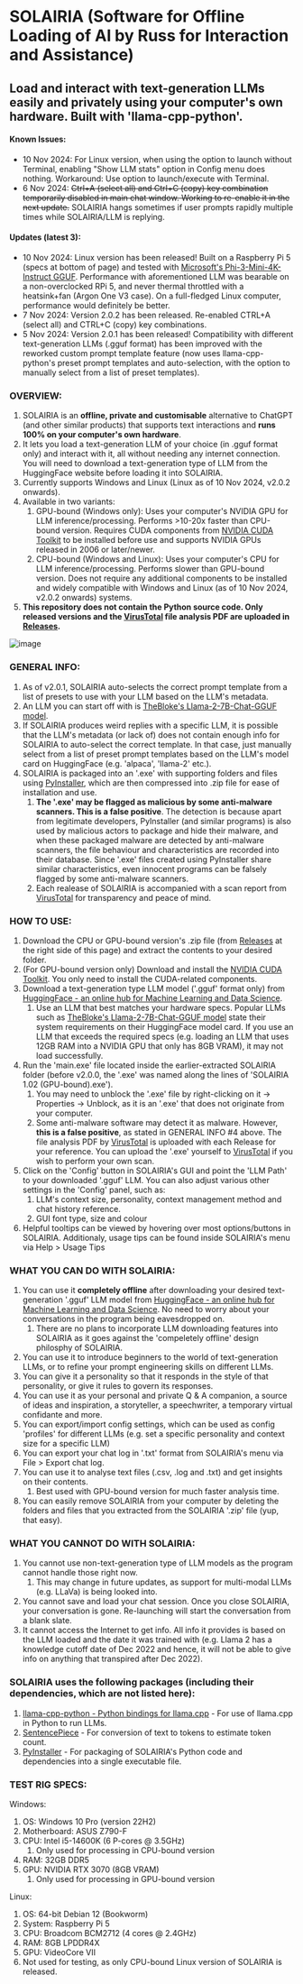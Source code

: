 # SOLAIRIA (Software for Offline Loading of AI by Russ for Interaction and Assistance)
## Load and interact with text-generation LLMs easily and privately using your computer's own hardware. Built with 'llama-cpp-python'.

#### Known Issues:
  - 10 Nov 2024: For Linux version, when using the option to launch without Terminal, enabling "Show LLM stats" option in Config menu does nothing. Workaround: Use option to launch/execute with Terminal.
  - 6 Nov 2024: <s>Ctrl+A (select all) and Ctrl+C (copy) key combination temporarily disabled in main chat window. Working to re-enable it in the next update.</s> SOLAIRIA hangs sometimes if user prompts rapidly multiple times while SOLAIRIA/LLM is replying.

#### Updates (latest 3):
  - 10 Nov 2024: Linux version has been released! Built on a Raspberry Pi 5 (specs at bottom of page) and tested with [Microsoft's Phi-3-Mini-4K-Instruct GGUF](https://huggingface.co/microsoft/Phi-3-mini-4k-instruct-gguf). Performance with aforementioned LLM was bearable on a non-overclocked RPi 5, and never thermal throttled with a heatsink+fan (Argon One V3 case). On a full-fledged Linux computer, performance would definitely be better.
  - 7 Nov 2024: Version 2.0.2 has been released. Re-enabled CTRL+A (select all) and CTRL+C (copy) key combinations.
  - 5 Nov 2024: Version 2.0.1 has been released! Compatibility with different text-generation LLMs (.gguf format) has been improved with the reworked custom prompt template feature (now uses llama-cpp-python's preset prompt templates and auto-selection, with the option to manually select from a list of preset templates).

### OVERVIEW:
1) SOLAIRIA is an **offline, private and customisable** alternative to ChatGPT (and other similar products) that supports text interactions and **runs 100% on your computer's own hardware**.
2) It lets you load a text-generation LLM of your choice (in .gguf format only) and interact with it, all without needing any internet connection. You will need to download a text-generation type of LLM from the HuggingFace website before loading it into SOLAIRIA.
3) Currently supports Windows and Linux (Linux as of 10 Nov 2024, v2.0.2 onwards).
4) Available in two variants:
    1) GPU-bound (Windows only): Uses your computer's NVIDIA GPU for LLM inference/processing. Performs >10-20x faster than CPU-bound version. Requires CUDA components from [NVIDIA CUDA Toolkit](https://developer.nvidia.com/cuda-downloads) to be installed before use and supports NVIDIA GPUs released in 2006 or later/newer.
    2) CPU-bound (Windows and Linux): Uses your computer's CPU for LLM inference/processing. Performs slower than GPU-bound version. Does not require any additional components to be installed and widely compatible with Windows and Linux (as of 10 Nov 2024, v2.0.2 onwards) systems.
5) **This repository does not contain the Python source code. Only released versions and the [VirusTotal](https://www.virustotal.com) file analysis PDF are uploaded in [Releases](https://github.com/rrrusst/solairia/releases).**
   
![image](https://github.com/user-attachments/assets/cea7d16b-ce1f-489d-9d7a-51e2a28df920)

### GENERAL INFO:
1) As of v2.0.1, SOLAIRIA auto-selects the correct prompt template from a list of presets to use with your LLM based on the LLM's metadata.
2) An LLM you can start off with is [TheBloke's Llama-2-7B-Chat-GGUF model](https://huggingface.co/TheBloke/Llama-2-7B-Chat-GGUF).
3) If SOLAIRIA produces weird replies with a specific LLM, it is possible that the LLM's metadata (or lack of) does not contain enough info for SOLAIRIA to auto-select the correct template. In that case, just manually select from a list of preset prompt templates based on the LLM's model card on HuggingFace (e.g. 'alpaca', 'llama-2' etc.).
4) SOLAIRIA is packaged into an '.exe' with supporting folders and files using [PyInstaller](https://github.com/pyinstaller/pyinstaller), which are then compressed into .zip file for ease of installation and use.
    1) **The '.exe' may be flagged as malicious by some anti-malware scanners. This is a false positive**. The detection is because apart from legitimate developers, PyInstaller (and similar programs) is also used by malicious actors to package and hide their malware, and when these packaged malware are detected by anti-malware scanners, the file behaviour and characteristics are recorded into their database. Since '.exe' files created using PyInstaller share similar characteristics, even innocent programs can be falsely flagged by some anti-malware scanners.
    2) Each realease of SOLAIRIA is accompanied with a scan report from [VirusTotal](https://www.virustotal.com/) for transparency and peace of mind.

### HOW TO USE:
1) Download the CPU or GPU-bound version's .zip file (from [Releases](https://github.com/rrrusst/solairia/releases) at the right side of this page) and extract the contents to your desired folder.
2) (For GPU-bound version only) Download and install the [NVIDIA CUDA Toolkit](https://developer.nvidia.com/cuda-downloads). You only need to install the CUDA-related components.
3) Download a text-generation type LLM model ('.gguf' format only) from [HuggingFace - an online hub for Machine Learning and Data Science](https://huggingface.co/models?pipeline_tag=text-generation&sort=trending&search=gguf).
    1) Use an LLM that best matches your hardware specs. Popular LLMs such as [TheBloke's Llama-2-7B-Chat-GGUF model](https://huggingface.co/TheBloke/Llama-2-7B-Chat-GGUF) state their system requirements on their HuggingFace model card. If you use an LLM that exceeds the required specs (e.g. loading an LLM that uses 12GB RAM into a NVIDIA GPU that only has 8GB VRAM), it may not load successfully.
5) Run the 'main.exe' file located inside the earlier-extracted SOLAIRIA folder (before v2.0.0, the '.exe' was named along the lines of 'SOLAIRIA 1.02 (GPU-bound).exe').
    1) You may need to unblock the '.exe' file by right-clicking on it -> Properties -> Unblock, as it is an '.exe' that does not originate from your computer.
    2) Some anti-malware software may detect it as malware. However, **this is a false positive**, as stated in GENERAL INFO #4 above. The file analysis PDF by [VirusTotal](https://www.virustotal.com) is uploaded with each Release for your reference. You can upload the '.exe' yourself to [VirusTotal](https://www.virustotal.com) if you wish to perform your own scan.
6) Click on the 'Config' button in SOLAIRIA's GUI and point the 'LLM Path' to your downloaded '.gguf' LLM. You can also adjust various other settings in the 'Config' panel, such as:
    1) LLM's context size, personality, context management method and chat history reference.
    2) GUI font type, size and colour
5) Helpful tooltips can be viewed by hovering over most options/buttons in SOLAIRIA. Additionaly, usage tips can be found inside SOLAIRIA's menu via Help > Usage Tips

### WHAT YOU CAN DO WITH SOLAIRIA:
1) You can use it **completely offline** after downloading your desired text-generation '.gguf' LLM model from [HuggingFace - an online hub for Machine Learning and Data Science](https://huggingface.co/models?pipeline_tag=text-generation&sort=trending&search=gguf). No need to worry about your conversations in the program being eavesdropped on.
    1) There are no plans to incorporate LLM downloading features into SOLAIRIA as it goes against the 'compeletely offline' design philosphy of SOLAIRIA.
2) You can use it to introduce beginners to the world of text-generation LLMs, or to refine your prompt engineering skills on different LLMs.
3) You can give it a personality so that it responds in the style of that personality, or give it rules to govern its responses.
4) You can use it as your personal and private Q & A companion, a source of ideas and inspiration, a storyteller, a speechwriter, a temporary virtual confidante and more.
5) You can export/import config settings, which can be used as config 'profiles' for different LLMs (e.g. set a specific personality and context size for a specific LLM)
6) You can export your chat log in '.txt' format from SOLAIRIA's menu via File > Export chat log.
7) You can use it to analyse text files (.csv, .log and .txt) and get insights on their contents.
    1) Best used with GPU-bound version for much faster analysis time.
8) You can easily remove SOLAIRIA from your computer by deleting the folders and files that you extracted from the SOLAIRIA '.zip' file (yup, that easy).

### WHAT YOU CANNOT DO WITH SOLAIRIA:
1) You cannot use non-text-generation type of LLM models as the program cannot handle those right now.
    1) This may change in future updates, as support for multi-modal LLMs (e.g. LLaVa) is being looked into.
2) You cannot save and load your chat session. Once you close SOLAIRIA, your conversation is gone. Re-launching will start the conversation from a blank slate.
3) It cannot access the Internet to get info. All info it provides is based on the LLM loaded and the date it was trained with (e.g. Llama 2 has a knowledge cutoff date of Dec 2022 and hence, it will not be able to give info on anything that transpired after Dec 2022).

### SOLAIRIA uses the following packages (including their dependencies, which are not listed here):
1) [llama-cpp-python - Python bindings for llama.cpp](https://github.com/abetlen/llama-cpp-python) - For use of llama.cpp in Python to run LLMs.
2) [SentencePiece](https://github.com/google/sentencepiece) - For conversion of text to tokens to estimate token count.
3) [PyInstaller](https://github.com/pyinstaller/pyinstaller) - For packaging of SOLAIRIA's Python code and dependencies into a single executable file.

### TEST RIG SPECS:
Windows:
1) OS: Windows 10 Pro (version 22H2)
2) Motherboard: ASUS Z790-F
3) CPU: Intel i5-14600K (6 P-cores @ 3.5GHz)
    1) Only used for processing in CPU-bound version
4) RAM: 32GB DDR5
5) GPU: NVIDIA RTX 3070 (8GB VRAM)
    1) Only used for processing in GPU-bound version

Linux:
1) OS: 64-bit Debian 12 (Bookworm)
2) System: Raspberry Pi 5
3) CPU: Broadcom BCM2712 (4 cores @ 2.4GHz)
4) RAM: 8GB LPDDR4X
5) GPU: VideoCore VII
  1) Not used for testing, as only CPU-bound Linux version of SOLAIRIA is released.

